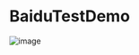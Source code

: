 # BaiduTestDemo

![image](https://github.com/liuxinixn/BaiduTestDemo/blob/master/%E5%9C%B0%E5%9B%BE.gif)
